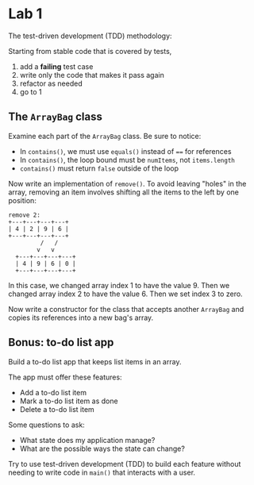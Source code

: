 # Lab 1

The test-driven development (TDD) methodology:

Starting from stable code that is covered by tests,

1. add a **failing** test case
2. write only the code that makes it pass again
3. refactor as needed
4. go to 1


## The `ArrayBag` class

Examine each part of the `ArrayBag` class. Be sure to notice:

- In `contains()`, we must use `equals()` instead of `==` for references
- In `contains()`, the loop bound must be `numItems`, not `items.length`
- `contains()` must return `false` outside of the loop

Now write an implementation of `remove()`. To avoid leaving "holes" in the
array, removing an item involves shifting all the items to the left by one
position:

```
remove 2:
+---+---+---+---+
| 4 | 2 | 9 | 6 |
+---+---+---+---+
         /   /
        v   v
  +---+---+---+---+
  | 4 | 9 | 6 | 0 |
  +---+---+---+---+
```

In this case, we changed array index 1 to have the value 9. Then we changed
array index 2 to have the value 6. Then we set index 3 to zero.

Now write a constructor for the class that accepts another `ArrayBag` and copies
its references into a new bag's array.


## Bonus: to-do list app

Build a to-do list app that keeps list items in an array.

The app must offer these features:

- Add a to-do list item
- Mark a to-do list item as done
- Delete a to-do list item

Some questions to ask:

- What state does my application manage?
- What are the possible ways the state can change?

Try to use test-driven development (TDD) to build each
feature without needing to write code in `main()` that
interacts with a user.
